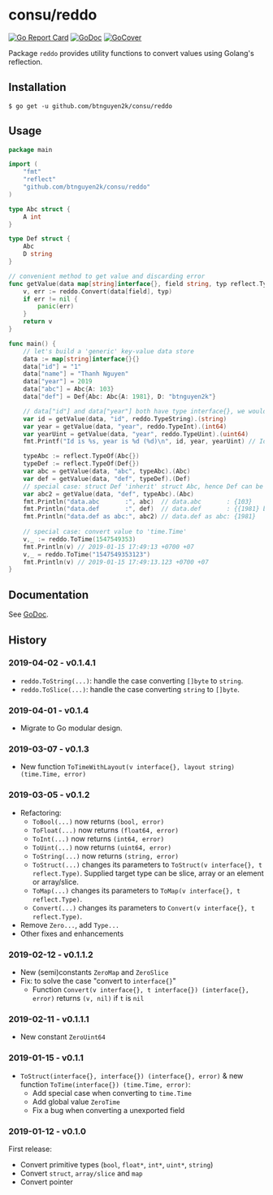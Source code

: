 # consu/reddo

[![Go Report Card](https://goreportcard.com/badge/github.com/btnguyen2k/consu)](https://goreportcard.com/report/github.com/btnguyen2k/consu)
[![GoDoc](https://godoc.org/github.com/btnguyen2k/consu/reddo?status.svg)](https://godoc.org/github.com/btnguyen2k/consu/reddo)
[![GoCover](https://img.shields.io/badge/coverage-GoCover-YellowGreen.svg)](https://gocover.io/github.com/btnguyen2k/consu/reddo)

Package `reddo` provides utility functions to convert values using Golang's reflection.

## Installation

```shell
$ go get -u github.com/btnguyen2k/consu/reddo
```


## Usage

```go
package main

import (
	"fmt"
	"reflect"
	"github.com/btnguyen2k/consu/reddo"
)

type Abc struct {
	A int
}

type Def struct {
	Abc
	D string
}

// convenient method to get value and discarding error
func getValue(data map[string]interface{}, field string, typ reflect.Type) interface{} {
	v, err := reddo.Convert(data[field], typ)
	if err != nil {
		panic(err)
	}
	return v
}

func main() {
	// let's build a 'generic' key-value data store
	data := map[string]interface{}{}
	data["id"] = "1"
	data["name"] = "Thanh Nguyen"
	data["year"] = 2019
	data["abc"] = Abc{A: 103}
	data["def"] = Def{Abc: Abc{A: 1981}, D: "btnguyen2k"}

	// data["id"] and data["year"] both have type interface{}, we would want the correct type
	var id = getValue(data, "id", reddo.TypeString).(string)
	var year = getValue(data, "year", reddo.TypeInt).(int64)
	var yearUint = getValue(data, "year", reddo.TypeUint).(uint64)
	fmt.Printf("Id is %s, year is %d (%d)\n", id, year, yearUint) // Id is 1, year is 2019 (2019) 

	typeAbc := reflect.TypeOf(Abc{})
	typeDef := reflect.TypeOf(Def{})
	var abc = getValue(data, "abc", typeAbc).(Abc)
	var def = getValue(data, "def", typeDef).(Def)
	// special case: struct Def 'inherit' struct Abc, hence Def can be 'cast'-ed to Abc
	var abc2 = getValue(data, "def", typeAbc).(Abc)
	fmt.Println("data.abc       :", abc)  // data.abc       : {103}
	fmt.Println("data.def       :", def)  // data.def       : {{1981} btnguyen2k}
	fmt.Println("data.def as abc:", abc2) // data.def as abc: {1981}
	
	// special case: convert value to 'time.Time'
	v,_ := reddo.ToTime(1547549353)
	fmt.Println(v) // 2019-01-15 17:49:13 +0700 +07
	v,_ = reddo.ToTime("1547549353123")
	fmt.Println(v) // 2019-01-15 17:49:13.123 +0700 +07
}
```


## Documentation

See [GoDoc](https://godoc.org/github.com/btnguyen2k/consu/reddo).


## History

### 2019-04-02 - v0.1.4.1

- `reddo.ToString(...)`: handle the case converting `[]byte` to `string`.
- `reddo.ToSlice(...)`: handle the case converting `string` to `[]byte`.


### 2019-04-01 - v0.1.4

- Migrate to Go modular design.


### 2019-03-07 - v0.1.3

- New function `ToTimeWithLayout(v interface{}, layout string) (time.Time, error)`


### 2019-03-05 - v0.1.2

- Refactoring:
  - `ToBool(...)` now returns `(bool, error)`
  - `ToFloat(...)` now returns `(float64, error)`
  - `ToInt(...)` now returns `(int64, error)`
  - `ToUint(...)` now returns `(uint64, error)`
  - `ToString(...)` now returns `(string, error)`
  - `ToStruct(...)` changes its parameters to `ToStruct(v interface{}, t reflect.Type)`. Supplied target type can be slice, array or an element or array/slice.
  - `ToMap(...)` changes its parameters to `ToMap(v interface{}, t reflect.Type)`.
  - `Convert(...)` changes its parameters to `Convert(v interface{}, t reflect.Type)`.
- Remove `Zero...`, add `Type...`
- Other fixes and enhancements

### 2019-02-12 - v0.1.1.2

- New (semi)constants `ZeroMap` and `ZeroSlice`
- Fix: to solve the case "convert to `interface{}`"
  - Function `Convert(v interface{}, t interface{}) (interface{}, error)` returns `(v, nil)` if `t` is `nil`


### 2019-02-11 - v0.1.1.1

- New constant `ZeroUint64`


### 2019-01-15 - v0.1.1

- `ToStruct(interface{}, interface{}) (interface{}, error)` & new function `ToTime(interface{}) (time.Time, error)`:
  - Add special case when converting to `time.Time`
  - Add global value `ZeroTime`
  - Fix a bug when converting a unexported field


### 2019-01-12 - v0.1.0

First release:
- Convert primitive types (`bool`, `float*`, `int*`, `uint*`, `string`)
- Convert `struct`, `array/slice` and `map`
- Convert pointer
